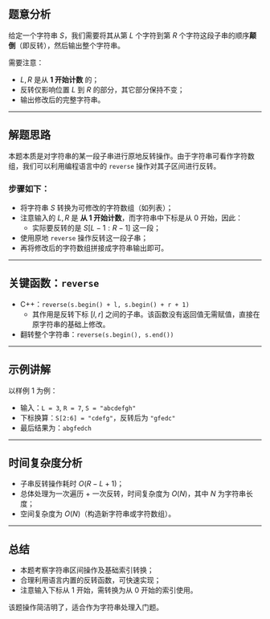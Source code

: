 ## 题意分析

给定一个字符串 $S$，我们需要将其从第 $L$ 个字符到第 $R$ 个字符这段子串的顺序**颠倒**（即反转），然后输出整个字符串。

需要注意：

- $L, R$ 是从 **1 开始计数** 的；
- 反转仅影响位置 $L$ 到 $R$ 的部分，其它部分保持不变；
- 输出修改后的完整字符串。

---

## 解题思路

本题本质是对字符串的某一段子串进行原地反转操作。由于字符串可看作字符数组，我们可以利用编程语言中的 `reverse` 操作对其子区间进行反转。

### 步骤如下：

- 将字符串 $S$ 转换为可修改的字符数组（如列表）；
- 注意输入的 $L,R$ 是 **从 1 开始计数**，而字符串中下标是从 $0$ 开始，因此：
     - 实际要反转的是 $S[L-1:R-1]$ 这一段；
- 使用原地 `reverse` 操作反转这一段子串；
- 再将修改后的字符数组拼接成字符串输出即可。

---

## 关键函数：`reverse`


- C++：`reverse(s.begin() + l, s.begin() + r + 1)`
  - 其作用是反转下标 $[l,r]$ 之间的子串。该函数没有返回值无需赋值，直接在原字符串的基础上修改。
- 翻转整个字符串：`reverse(s.begin(), s.end())`

---

## 示例讲解

以样例 $1$ 为例：

- 输入：`L = 3`, `R = 7`, `S = "abcdefgh"`
- 下标换算：`S[2:6] = "cdefg"`，反转后为 `"gfedc"`
- 最后结果为：`abgfedch`

---

## 时间复杂度分析

- 子串反转操作耗时 $O(R-L+1)$；
- 总体处理为一次遍历 + 一次反转，时间复杂度为 $O(N)$，其中 $N$ 为字符串长度；
- 空间复杂度为 $O(N)$（构造新字符串或字符数组）。

---

## 总结

- 本题考察字符串区间操作及基础索引转换；
- 合理利用语言内置的反转函数，可快速实现；
- 注意输入下标从 $1$ 开始，需转换为从 $0$ 开始的索引使用。

该题操作简洁明了，适合作为字符串处理入门题。
